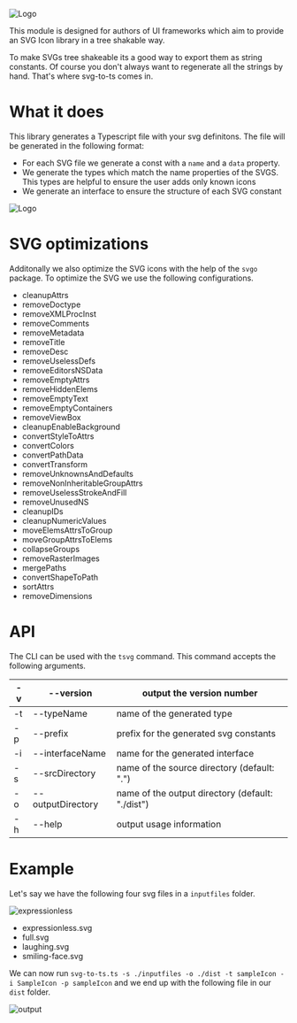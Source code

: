 ![Logo](https://raw.githubusercontent.com/kreuzerk/svg-to-ts/master/assets/logo.png)

This module is designed for authors of UI frameworks which aim to
provide an SVG Icon library in a tree shakable way.

To make SVGs tree shakeable its a good way to export them as string constants.
Of course you don't always want to regenerate all the strings by hand. That's where
svg-to-ts comes in.

# What it does

This library generates a Typescript file with your svg definitons. The file
will be generated in the following format:

- For each SVG file we generate a const with a `name` and a `data` property.
- We generate the types which match the name properties of the SVGS. This types are helpful to ensure the user adds only known icons
- We generate an interface to ensure the structure of each SVG constant

![Logo](https://raw.githubusercontent.com/kreuzerk/svg-to-ts/master/assets/howItWorks.png)

# SVG optimizations

Additonally we also optimize the SVG icons with the help of the `svgo` package. To optimize the SVG we use the following configurations.

- cleanupAttrs
- removeDoctype
- removeXMLProcInst
- removeComments
- removeMetadata
- removeTitle
- removeDesc
- removeUselessDefs
- removeEditorsNSData
- removeEmptyAttrs
- removeHiddenElems
- removeEmptyText
- removeEmptyContainers
- removeViewBox
- cleanupEnableBackground
- convertStyleToAttrs
- convertColors
- convertPathData
- convertTransform
- removeUnknownsAndDefaults
- removeNonInheritableGroupAttrs
- removeUselessStrokeAndFill
- removeUnusedNS
- cleanupIDs
- cleanupNumericValues
- moveElemsAttrsToGroup
- moveGroupAttrsToElems
- collapseGroups
- removeRasterImages
- mergePaths
- convertShapeToPath
- sortAttrs
- removeDimensions

# API

The CLI can be used with the `tsvg` command. This command accepts the following arguments.

| -v  | --version                  | output the version number                        |
| --- | -------------------------- | ------------------------------------------------ |
| -t  | --typeName <string>        | name of the generated type                       |
| -p  | --prefix <string>          | prefix for the generated svg constants           |
| -i  | --interfaceName <string>   | name for the generated interface                 |
| -s  | --srcDirectory <string>    | name of the source directory (default: ".")      |
| -o  | --outputDirectory <string> | name of the output directory (default: "./dist") |
| -h  | --help                     | output usage information                         |

# Example

Let's say we have the following four svg files in a `inputfiles` folder.

![expressionless](https://raw.githubusercontent.com/kreuzerk/svg-to-ts/master/inputfiles/expressionless.svg)

- expressionless.svg
- full.svg
- laughing.svg
- smiling-face.svg

We can now run
`svg-to-ts.ts -s ./inputfiles -o ./dist -t sampleIcon -i SampleIcon -p sampleIcon`
and we end up with the following file in our `dist` folder.

![output](https://raw.githubusercontent.com/kreuzerk/svg-to-ts/master/assets/output.png)
